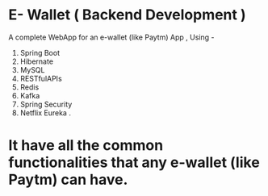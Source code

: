 # E- Wallet ( Backend Development )
A complete WebApp for an e-wallet (like Paytm) App , Using  -
1) Spring Boot 
2) Hibernate 
3) MySQL 
4) RESTfulAPIs 
5) Redis 
6) Kafka 
7) Spring Security 
8) Netflix Eureka .
# It have all the common functionalities that any e-wallet (like Paytm) can have.
